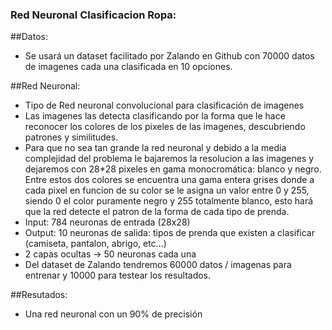 ### Red Neuronal Clasificacion Ropa:

##Datos:
- Se usará un dataset facilitado por Zalando en Github con 70000 datos de imagenes cada una clasificada en 10 opciones. 

##Red Neuronal:
- Tipo de Red neuronal convolucional para clasificación de imagenes
- Las imagenes las detecta clasificando por la forma que le hace reconocer los colores de los pixeles de las imagenes, descubriendo patrones y similitudes. 
- Para que no sea tan grande la red neuronal y debido a la media complejidad del problema le bajaremos la resolucion a las imagenes y dejaremos con 28*28 pixeles en gama monocromática: blanco y negro. Entre estos dos colores se encuentra una gama entera grises donde a cada pixel en funcion de su color se le asigna un valor entre 0 y 255, siendo 0 el color puramente negro y 255 totalmente blanco, esto hará que la red detecte el patron de la forma de cada tipo de prenda. 
- Input: 784 neuronas de entrada (28x28)
- Output: 10 neuronas de salida: tipos de prenda que existen a clasificar (camiseta, pantalon, abrigo, etc...)
- 2 capas ocultas -> 50 neuronas cada una
- Del dataset de Zalando tendremos 60000 datos / imagenas para entrenar y 10000 para testear los resultados.

##Resutados:
- Una red neuronal con un 90% de precisión
